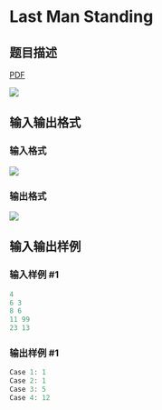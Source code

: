 # Last Man Standing

## 题目描述

[problemUrl]: https://uva.onlinejudge.org/index.php?option=com_onlinejudge&Itemid=8&category=25&page=show_problem&problem=2326

[PDF](https://uva.onlinejudge.org/external/113/p11351.pdf)

![](https://cdn.luogu.com.cn/upload/vjudge_pic/UVA11351/c274f8e208ed1b2fb580b082b63376a3b6b12e04.png)

## 输入输出格式

### 输入格式

![](https://cdn.luogu.com.cn/upload/vjudge_pic/UVA11351/e432738a0a248ac0bab80f629651c3e1a3d79ca2.png)

### 输出格式

![](https://cdn.luogu.com.cn/upload/vjudge_pic/UVA11351/e80deab0d289b2296c5161df945642e7053d689d.png)

## 输入输出样例

### 输入样例 #1

```cpp
4
6 3
8 6
11 99
23 13
```


### 输出样例 #1

```cpp
Case 1: 1
Case 2: 1
Case 3: 5
Case 4: 12
```


